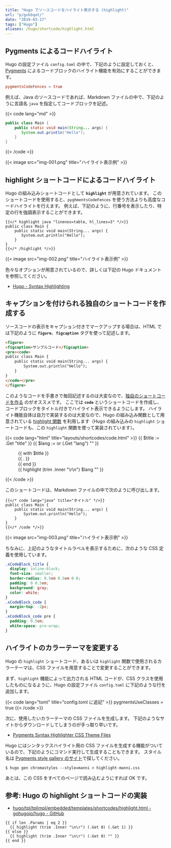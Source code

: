 ```yaml
---
title: "Hugo でソースコードをハイライト表示する (highlight)"
url: "p/gxk6qat/"
date: "2019-03-17"
tags: ["Hugo"]
aliases: /hugo/shortcode/highlight.html
---
```


Pygments によるコードハイライト
----

Hugo の設定ファイル `config.toml` の中で、下記のように設定しておくと、[Pygments](http://pygments.org/) によるコードブロックのハイライト機能を有効にすることができます。

```toml
pygmentsCodeFences = true
```

例えば、Java のソースコードであれば、Markdown ファイルの中で、下記のように言語名 `java` を指定してコードブロックを記述。

{{< code lang="md" >}}
```java
public class Main {
    public static void main(String... args) {
       System.out.println("Hello");
    }
}
```
{{< /code >}}

{{< image src="img-001.png" title="ハイライト表示例" >}}


highlight ショートコードによるコードハイライト
----

Hugo の組み込みショートコードとして **`highlight`** が用意されています。
このショートコードを使用すると、`pyghmentsCodeFences` を使う方法よりも高度なコードハイライトを行えます。
例えば、下記のように、行番号を表示したり、特定の行を強調表示することができます。

```
{{</* highlight java "linenos=table, hl_lines=3" */>}}
public class Main {
    public static void main(String... args) {
       System.out.println("Hello");
    }
}
{{</* /highlight */>}}
```

{{< image src="img-002.png" title="ハイライト表示例" >}}

色々なオプションが用意されているので、詳しくは下記の Hugo ドキュメントを参照してください。

- [Hugo - Syntax Highlighting](https://gohugo.io/content-management/syntax-highlighting/)


キャプションを付けられる独自のショートコードを作成する
----

ソースコードの表示をキャプション付きでマークアップする場合は、HTML では下記のように __`figure`__、__`figcaption`__ タグを使って記述します。

```html
<figure>
<figcaption>サンプルコード</figcaption>
<pre><code>
public class Main {
    public static void main(String... args) {
        System.out.println("Hello");
    }
}
</code></pre>
</figure>
```

このようなコードを手書きで毎回記述するのは大変なので、[独自のショートコードを作る](/p/ttfyk5o/) のがオススメです。
ここでは __`code`__ というショートコードを作成し、コードブロックをタイトル付きでハイライト表示できるようにします。
ハイライト機能自体は自力で実装するのは大変なので、Hugo の組み込み関数として用意されている [highlight 関数](https://gohugo.io/functions/highlight/) を利用します（Hugo の組み込みの `highlight` ショートコードも、この `highlight` 関数を使って実装されています）。

{{< code lang="html" title="layouts/shortcodes/code.html" >}}
{{ $title := .Get "title" }}
{{ $lang := or (.Get "lang") "" }}
<figure class="xCodeBlock">
{{ with $title }}<figcaption class="xCodeBlock_title">{{ . }}</figcaption>{{ end }}
<div class="xCodeBlock_code">{{ highlight (trim .Inner "\r\n") $lang "" }}</div>
</figure>
{{< /code >}}

このショートコードは、Markdown ファイルの中で次のように呼び出します。

```
{{</* code lang="java" title="タイトル" */>}}
public class Main {
    public static void main(String... args) {
        System.out.println("Hello");
    }
}
{{</* /code */>}}
```

{{< image src="img-003.png" title="ハイライト表示例" >}}

ちなみに、上記のようなタイトルラベルを表示するために、次のような CSS 定義を使用しています。

```css
.xCodeBlock_title {
  display: inline-block;
  font-size: smaller;
  border-radius: 0.5em 0.5em 0 0;
  padding: 0 0.5em;
  background: gray;
  color: white;
}
.xCodeBlock_code {
  margin-top: -2px;
}
.xCodeBlock_code pre {
  padding: 0.5em;
  white-space: pre-wrap;
}
```


ハイライトのカラーテーマを変更する
----

Hugo の `highlight` ショートコード、あるいは `highlight` 関数で使用されるカラーテーマは、CSS ファイルを用意することで変更することができます。

まず、`highlight` 機能によって出力される HTML コードが、CSS クラスを使用したものになるように、Hugo の設定ファイル `config.toml` に下記のような行を追加します。

{{< code lang="toml" title="config.toml に追記" >}}
pygmentsUseClasses = true
{{< /code >}}

次に、使用したいカラーテーマの CSS ファイルを生成します。
下記のようなサイトからダウンロードしてしまうのが手っ取り早いです。

- [Pygments Syntax Highlighter CSS Theme Files](https://jwarby.github.io/jekyll-pygments-themes/languages/javascript.html)

Hugo にはシンタックスハイライト用の CSS ファイルを生成する機能がついているので、下記のようにコマンド実行して生成することもできます。
スタイル名は [Pygments style gallery のサイト](https://help.farbox.com/pygments.html)で探してください。

```console
$ hugo gen chromastyles --style=manni > highlight-manni.css
```

あとは、この CSS をすべてのページで読み込むようにすれば OK です。


参考: Hugo の highlight ショートコードの実装
----

- [hugo/tpl/tplimpl/embedded/templates/shortcodes/highlight.html - gohugoio/hugo - GitHub](https://github.com/gohugoio/hugo/blob/9c1e82085eb07d5b4dcdacbe82d5bafd26e08631/tpl/tplimpl/embedded/templates/shortcodes/highlight.html)

```
{{ if len .Params | eq 2 }}
  {{ highlight (trim .Inner "\n\r") (.Get 0) (.Get 1) }}
{{ else }}
  {{ highlight (trim .Inner "\n\r") (.Get 0) "" }}
{{ end }}
```

